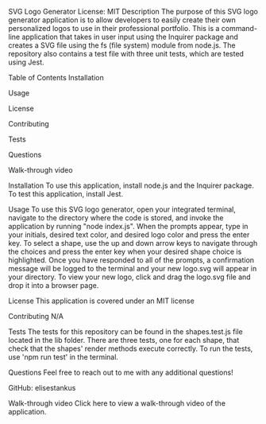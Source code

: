 SVG Logo Generator License: MIT
Description
The purpose of this SVG logo generator application is to allow developers to easily create their own personalized logos to use in their professional portfolio. This is a command-line application that takes in user input using the Inquirer package and creates a SVG file using the fs (file system) module from node.js. The repository also contains a test file with three unit tests, which are tested using Jest.

Table of Contents
Installation

Usage

License

Contributing

Tests

Questions

Walk-through video

Installation
To use this application, install node.js and the Inquirer package. To test this application, install Jest.

Usage
To use this SVG logo generator, open your integrated terminal, navigate to the directory where the code is stored, and invoke the application by running "node index.js". When the prompts appear, type in your initials, desired text color, and desired logo color and press the enter key. To select a shape, use the up and down arrow keys to navigate through the choices and press the enter key when your desired shape choice is highlighted. Once you have responded to all of the prompts, a confirmation message will be logged to the terminal and your new logo.svg will appear in your directory. To view your new logo, click and drag the logo.svg file and drop it into a browser page.

License
This application is covered under an MIT license

Contributing
N/A

Tests
The tests for this repository can be found in the shapes.test.js file located in the lib folder. There are three tests, one for each shape, that check that the shapes' render methods execute correctly. To run the tests, use 'npm run test' in the terminal.

Questions
Feel free to reach out to me with any additional questions!

GitHub: elisestankus

Walk-through video
Click here to view a walk-through video of the application.

